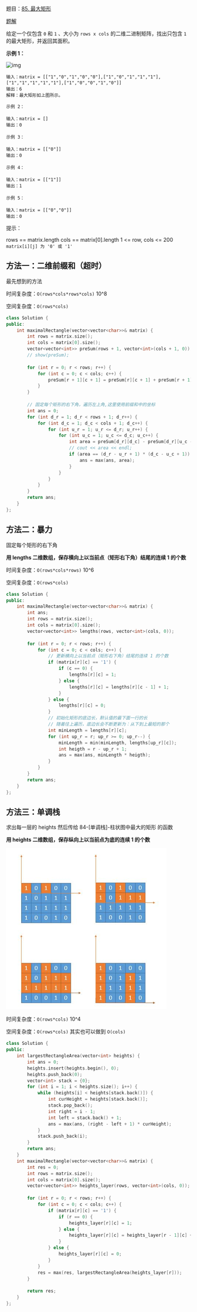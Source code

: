 题目：[85. 最大矩形](https://leetcode-cn.com/problems/maximal-rectangle/)

[题解](https://leetcode-cn.com/problems/maximal-rectangle/solution/xiang-xi-tong-su-de-si-lu-fen-xi-duo-jie-fa-by-1-8/)

给定一个仅包含 `0` 和 `1` 、大小为 `rows x cols` 的二维二进制矩阵，找出只包含 `1` 的最大矩形，并返回其面积。

**示例 1：**

![img](https://assets.leetcode.com/uploads/2020/09/14/maximal.jpg)

```
输入：matrix = [["1","0","1","0","0"],["1","0","1","1","1"],["1","1","1","1","1"],["1","0","0","1","0"]]
输出：6
解释：最大矩形如上图所示。
```

```
示例 2：

输入：matrix = []
输出：0

示例 3：

输入：matrix = [["0"]]
输出：0

示例 4：

输入：matrix = [["1"]]
输出：1

示例 5：

输入：matrix = [["0","0"]]
输出：0
```

提示：

rows == matrix.length
cols == matrix[0].length
1 <= row, cols <= 200
`matrix[i][j] 为 '0' 或 '1'`

## 方法一：二维前缀和（超时）

最先想到的方法

时间复杂度：`O(rows*cols*rows*cols)` 10^8

空间复杂度：`O(rows*cols)`

```c++
class Solution {
public:
    int maximalRectangle(vector<vector<char>>& matrix) {
        int rows = matrix.size();
        int cols = matrix[0].size();
        vector<vector<int>> preSum(rows + 1, vector<int>(cols + 1, 0));
        // show(preSum);

        for (int r = 0; r < rows; r++) {
            for (int c = 0; c < cols; c++) {
                preSum[r + 1][c + 1] = preSum[r][c + 1] + preSum[r + 1][c] - preSum[r][c] + matrix[r][c] - 48;
            }
        }

        // 固定每个矩形的右下角，遍历左上角,这里使用前缀和中的坐标
        int ans = 0;
        for (int d_r = 1; d_r < rows + 1; d_r++) {
            for (int d_c = 1; d_c < cols + 1; d_c++) {
                for (int u_r = 1; u_r <= d_r; u_r++) {
                    for (int u_c = 1; u_c <= d_c; u_c++) {
                        int area = preSum[d_r][d_c] - preSum[d_r][u_c - 1] - preSum[u_r - 1][d_c] + preSum[u_r - 1][u_c - 1];
                        // cout << area << endl;
                        if (area == (d_r - u_r + 1) * (d_c - u_c + 1)) {
                            ans = max(ans, area);
                        }
                    }
                }
            }
        }
        return ans;
    }
};
```

## 方法二：暴力

固定每个矩形的右下角

**用 lengths 二维数组，保存横向上以当前点（矩形右下角）结尾的连续 1 的个数**

时间复杂度：`O(rows*cols*rows)` 10^6

空间复杂度：`O(rows*cols)`

```c++
class Solution {
public:
    int maximalRectangle(vector<vector<char>>& matrix) {
        int ans;
        int rows = matrix.size();
        int cols = matrix[0].size();
        vector<vector<int>> lengths(rows, vector<int>(cols, 0));

        for (int r = 0; r < rows; r++) {
            for (int c = 0; c < cols; c++) {
                // 更新横向上以当前点（矩形右下角）结尾的连续 1 的个数
                if (matrix[r][c] == '1') {
                    if (c == 0) {
                        lengths[r][c] = 1;
                    } else {
                        lengths[r][c] = lengths[r][c - 1] + 1;
                    }
                } else {
                    lengths[r][c] = 0;
                }
                // 初始化矩形的底边长，默认值的最下面一行的长
                // 随着往上遍历，底边长会不断更新为：从下到上最短的那个
                int minLength = lengths[r][c];
                for (int up_r = r; up_r >= 0; up_r--) {
                    minLength = min(minLength, lengths[up_r][c]);
                    int heigth = r - up_r + 1;
                    ans = max(ans, minLength * heigth);
                }
            }
        }
        return ans;
    }
};
```

## 方法三：单调栈

求出每一层的 heights 然后传给 84-[单调栈]-柱状图中最大的矩形 的函数

**用 heights 二维数组，保存纵向上以当前点为底的连续 1 的个数**

![85](../doc/85.png)

时间复杂度：`O(rows*cols)` 10^4

空间复杂度：`O(rows*cols)` 其实也可以做到 `O(cols)`

```c++
class Solution {
public:
    int largestRectangleArea(vector<int> heights) {
        int ans = 0;
        heights.insert(heights.begin(), 0);
        heights.push_back(0);
        vector<int> stack = {0};
        for (int i = 1; i < heights.size(); i++) {
            while (heights[i] < heights[stack.back()]) {
                int curHeight = heights[stack.back()];
                stack.pop_back();
                int right = i - 1;
                int left = stack.back() + 1;
                ans = max(ans, (right - left + 1) * curHeight);
            }
            stack.push_back(i);
        }
        return ans;
    }
    int maximalRectangle(vector<vector<char>>& matrix) {
        int res = 0;
        int rows = matrix.size();
        int cols = matrix[0].size();
        vector<vector<int>> heights_layer(rows, vector<int>(cols, 0));

        for (int r = 0; r < rows; r++) {
            for (int c = 0; c < cols; c++) {
                if (matrix[r][c] == '1') {
                    if (r == 0) {
                        heights_layer[r][c] = 1;
                    } else {
                        heights_layer[r][c] = heights_layer[r - 1][c] + 1;
                    }
                } else {
                    heights_layer[r][c] = 0;
                }
            }
            res = max(res, largestRectangleArea(heights_layer[r]));
        }

        return res;
    }
};
```

